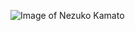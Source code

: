 ![Image of Nezuko Kamato](https://pm1.narvii.com/7603/9f2088072846909659c3a27a9b58a8055c09f722r1-811-980v2_hq.jpg)
